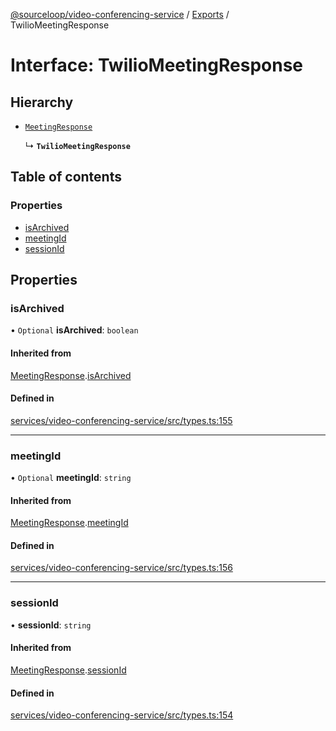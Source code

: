 [@sourceloop/video-conferencing-service](../README.md) / [Exports](../modules.md) / TwilioMeetingResponse

# Interface: TwilioMeetingResponse

## Hierarchy

- [`MeetingResponse`](MeetingResponse.md)

  ↳ **`TwilioMeetingResponse`**

## Table of contents

### Properties

- [isArchived](TwilioMeetingResponse.md#isarchived)
- [meetingId](TwilioMeetingResponse.md#meetingid)
- [sessionId](TwilioMeetingResponse.md#sessionid)

## Properties

### isArchived

• `Optional` **isArchived**: `boolean`

#### Inherited from

[MeetingResponse](MeetingResponse.md).[isArchived](MeetingResponse.md#isarchived)

#### Defined in

[services/video-conferencing-service/src/types.ts:155](https://github.com/sourcefuse/loopback4-microservice-catalog/blob/6c16af104/services/video-conferencing-service/src/types.ts#L155)

___

### meetingId

• `Optional` **meetingId**: `string`

#### Inherited from

[MeetingResponse](MeetingResponse.md).[meetingId](MeetingResponse.md#meetingid)

#### Defined in

[services/video-conferencing-service/src/types.ts:156](https://github.com/sourcefuse/loopback4-microservice-catalog/blob/6c16af104/services/video-conferencing-service/src/types.ts#L156)

___

### sessionId

• **sessionId**: `string`

#### Inherited from

[MeetingResponse](MeetingResponse.md).[sessionId](MeetingResponse.md#sessionid)

#### Defined in

[services/video-conferencing-service/src/types.ts:154](https://github.com/sourcefuse/loopback4-microservice-catalog/blob/6c16af104/services/video-conferencing-service/src/types.ts#L154)
